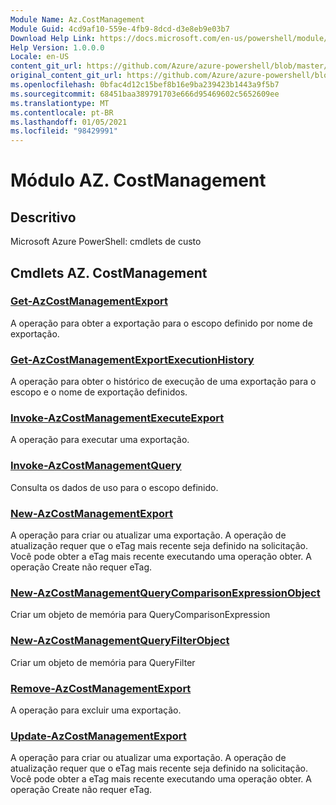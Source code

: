 ```yaml
---
Module Name: Az.CostManagement
Module Guid: 4cd9af10-559e-4fb9-8dcd-d3e8eb9e03b7
Download Help Link: https://docs.microsoft.com/en-us/powershell/module/az.costmanagement
Help Version: 1.0.0.0
Locale: en-US
content_git_url: https://github.com/Azure/azure-powershell/blob/master/src/CostManagement/help/Az.CostManagement.md
original_content_git_url: https://github.com/Azure/azure-powershell/blob/master/src/CostManagement/help/Az.CostManagement.md
ms.openlocfilehash: 0bfac4d12c15bef8b16e9ba239423b1443a9f5b7
ms.sourcegitcommit: 68451baa389791703e666d95469602c5652609ee
ms.translationtype: MT
ms.contentlocale: pt-BR
ms.lasthandoff: 01/05/2021
ms.locfileid: "98429991"
---
```

# Módulo AZ. CostManagement
## Descritivo
Microsoft Azure PowerShell: cmdlets de custo

## Cmdlets AZ. CostManagement
### [Get-AzCostManagementExport](Get-AzCostManagementExport.md)
A operação para obter a exportação para o escopo definido por nome de exportação.

### [Get-AzCostManagementExportExecutionHistory](Get-AzCostManagementExportExecutionHistory.md)
A operação para obter o histórico de execução de uma exportação para o escopo e o nome de exportação definidos.

### [Invoke-AzCostManagementExecuteExport](Invoke-AzCostManagementExecuteExport.md)
A operação para executar uma exportação.

### [Invoke-AzCostManagementQuery](Invoke-AzCostManagementQuery.md)
Consulta os dados de uso para o escopo definido.

### [New-AzCostManagementExport](New-AzCostManagementExport.md)
A operação para criar ou atualizar uma exportação.
A operação de atualização requer que o eTag mais recente seja definido na solicitação.
Você pode obter a eTag mais recente executando uma operação obter.
A operação Create não requer eTag.

### [New-AzCostManagementQueryComparisonExpressionObject](New-AzCostManagementQueryComparisonExpressionObject.md)
Criar um objeto de memória para QueryComparisonExpression

### [New-AzCostManagementQueryFilterObject](New-AzCostManagementQueryFilterObject.md)
Criar um objeto de memória para QueryFilter

### [Remove-AzCostManagementExport](Remove-AzCostManagementExport.md)
A operação para excluir uma exportação.

### [Update-AzCostManagementExport](Update-AzCostManagementExport.md)
A operação para criar ou atualizar uma exportação.
A operação de atualização requer que o eTag mais recente seja definido na solicitação.
Você pode obter a eTag mais recente executando uma operação obter.
A operação Create não requer eTag.

